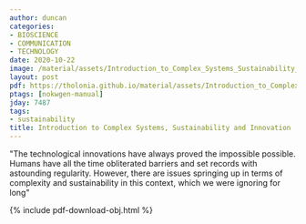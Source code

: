 ```yaml
---
author: duncan
categories:
- BIOSCIENCE
- COMMUNICATION
- TECHNOLOGY
date: 2020-10-22
image: /material/assets/Introduction_to_Complex_Systems_Sustainability_and.png
layout: post
pdf: https://tholonia.github.io/material/assets/Introduction_to_Complex_Systems_Sustainability_and.pdf
ptags: [nokwgen-manual]
jday: 7487
tags:
- sustainability
title: Introduction to Complex Systems, Sustainability and Innovation
---
```


"The technological innovations have always proved the impossible possible. Humans have all the time obliterated barriers and set records with astounding regularity. However, there are issues springing up in terms of complexity and sustainability in this context, which we were ignoring for long"

<!--more-->

{% include pdf-download-obj.html %}
